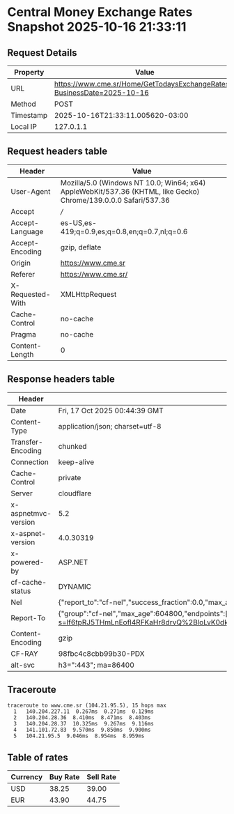 # Central Money Exchange Rates Snapshot 2025-10-16 21:33:11
## Request Details

| Property | Value |
|----------|-------|
| URL | https://www.cme.sr/Home/GetTodaysExchangeRates/?BusinessDate=2025-10-16 |
| Method | POST |
| Timestamp | 2025-10-16T21:33:11.005620-03:00 |
| Local IP | 127.0.1.1 |
    
## Request headers table

| Header | Value |
|--------|-------|
| User-Agent | Mozilla/5.0 (Windows NT 10.0; Win64; x64) AppleWebKit/537.36 (KHTML, like Gecko) Chrome/139.0.0.0 Safari/537.36 |
| Accept | */* |
| Accept-Language | es-US,es-419;q=0.9,es;q=0.8,en;q=0.7,nl;q=0.6 |
| Accept-Encoding | gzip, deflate |
| Origin | https://www.cme.sr |
| Referer | https://www.cme.sr/ |
| X-Requested-With | XMLHttpRequest |
| Cache-Control | no-cache |
| Pragma | no-cache |
| Content-Length | 0 |

    
## Response headers table
| Header | Value |
|--------|-------|
| Date | Fri, 17 Oct 2025 00:44:39 GMT |
| Content-Type | application/json; charset=utf-8 |
| Transfer-Encoding | chunked |
| Connection | keep-alive |
| Cache-Control | private |
| Server | cloudflare |
| x-aspnetmvc-version | 5.2 |
| x-aspnet-version | 4.0.30319 |
| x-powered-by | ASP.NET |
| cf-cache-status | DYNAMIC |
| Nel | {"report_to":"cf-nel","success_fraction":0.0,"max_age":604800} |
| Report-To | {"group":"cf-nel","max_age":604800,"endpoints":[{"url":"https://a.nel.cloudflare.com/report/v4?s=If6tpRJ5THmLnEofl4RFKaHr8drvQ%2BloLvK0dkQgTNYhVgBgo%2B%2FX%2FiW297XiPyFhl6qblYPwJ3WwHwU1sZvCaun%2BI8WG99zOBRo%3D"}]} |
| Content-Encoding | gzip |
| CF-RAY | 98fbc4c8cbb99b30-PDX |
| alt-svc | h3=":443"; ma=86400 |

## Traceroute 

```
traceroute to www.cme.sr (104.21.95.5), 15 hops max
  1   140.204.227.11  0.267ms  0.271ms  0.129ms 
  2   140.204.28.36  8.410ms  8.471ms  8.403ms 
  3   140.204.28.37  10.325ms  9.267ms  9.116ms 
  4   141.101.72.83  9.570ms  9.850ms  9.900ms 
  5   104.21.95.5  9.046ms  8.954ms  8.959ms 

```


## Table of rates

| Currency | Buy Rate | Sell Rate |
|----------|----------|-----------|
| USD | 38.25 | 39.00 |
| EUR | 43.90 | 44.75 |

